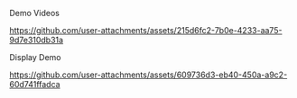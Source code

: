 Demo Videos


https://github.com/user-attachments/assets/215d6fc2-7b0e-4233-aa75-9d7e310db31a

Display Demo


https://github.com/user-attachments/assets/609736d3-eb40-450a-a9c2-60d741ffadca

